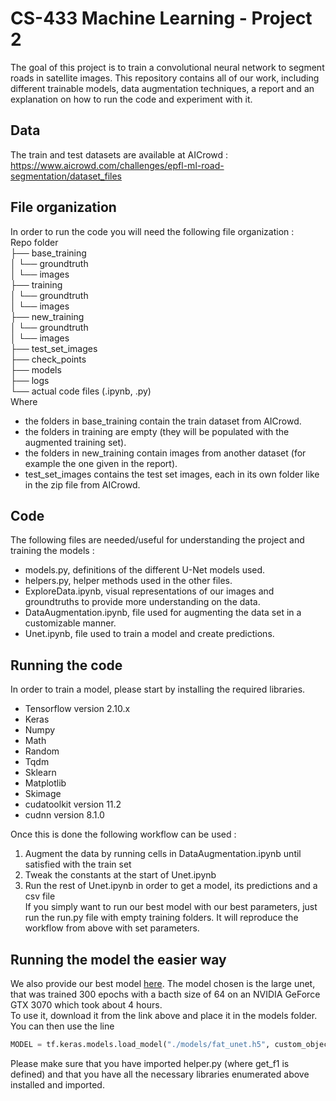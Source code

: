 # CS-433 Machine Learning - Project 2
The goal of this project is to train a convolutional neural network to segment roads in satellite images. This repository contains all of our work, including different trainable models, data augmentation techniques, a report and an explanation on how to run the code and experiment with it.  
## Data  
The train and test datasets are available at AICrowd : https://www.aicrowd.com/challenges/epfl-ml-road-segmentation/dataset_files  
## File organization  
In order to run the code you will need the following file organization :   
Repo folder    
├── base_training  
│   └── groundtruth    
│   └── images  
├── training  
│   └── groundtruth  
│   └── images  
├── new_training  
│   └── groundtruth  
│   └── images  
├── test_set_images  
├── check_points  
├── models  
├── logs  
└── actual code files (.ipynb, .py)  
Where   
- the folders in base_training contain the train dataset from AICrowd.  
- the folders in training are empty (they will be populated with the augmented training set).  
- the folders in new_training contain images from another dataset (for example the one given in the report).  
- test_set_images contains the test set images, each in its own folder like in the zip file from AICrowd.  
## Code  
The following files are needed/useful for understanding the project and training the models :  
- models.py, definitions of the different U-Net models used.  
- helpers.py, helper methods used in the other files.  
- ExploreData.ipynb, visual representations of our images and groundtruths to provide more understanding on the data.  
- DataAugmentation.ipynb, file used for augmenting the data set in a customizable manner.  
- Unet.ipynb, file used to train a model and create predictions.  
## Running the code  
In order to train a model, please start by installing the required libraries.
- Tensorflow version 2.10.x
- Keras
- Numpy
- Math
- Random
- Tqdm
- Sklearn
- Matplotlib
- Skimage
- cudatoolkit version 11.2
- cudnn version 8.1.0  

Once this is done the following workflow can be used :   
1) Augment the data by running cells in DataAugmentation.ipynb until satisfied with the train set  
2) Tweak the constants at the start of Unet.ipynb  
3) Run the rest of Unet.ipynb in order to get a model, its predictions and a csv file  
If you simply want to run our best model with our best parameters, just run the run.py file with empty training folders. It will reproduce the workflow from above with set parameters.  
## Running the model the easier way
We also provide our best model [here](https://drive.google.com/file/d/1CEepjjulEFHvq4mVvU2LurGH4eFcsLn8/view?usp=sharing). The model chosen is the large unet, that was trained 300 epochs with a bacth size of 64 on an NVIDIA GeForce GTX 3070 which took about 4 hours.  
To use it, download it from the link above and place it in the models folder. You can then use the line  
```python
MODEL = tf.keras.models.load_model("./models/fat_unet.h5", custom_objects={'get_f1': get_f1})
```
Please make sure that you have imported helper.py (where get_f1 is defined) and that you have all the necessary libraries enumerated above installed and imported.
